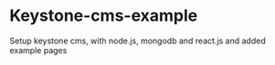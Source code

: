 # Keystone-cms-example

Setup keystone cms, with node.js, mongodb and react.js and added example pages